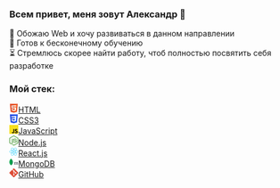 ### Всем привет, меня зовут Александр 👋

🖤 Обожаю Web и хочу развиваться в данном направлении  
🤯 Готов к бесконечному обучению  
⏳ Стремлюсь скорее найти работу, чтоб полностью посвятить себя разработке  

### Мой стек:
<a href="#"><img alt="html5" src="images/html.svg" width="16">HTML</a>  
<a href="#"><img alt="css" src="images/css.svg" width="16">CSS3</a>  
<a href="#"><img alt="js" src="images/js.svg" width="16">JavaScript</a>  
<a href="#"><img alt="nodejs" src="images/nodejs.svg" width="16">Node.js</a>  
<a href="#"><img alt="react" src="images/react.svg" width="16">React.js</a>   
<a href="#"><img alt="mongodb" src="images/mongodb.svg" width="16">MongoDB</a>   
<a href="#"><img alt="git" src="images/git.svg" width="16">GitHub</a>
